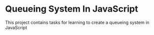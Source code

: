 # Queueing System In JavaScript
This project contains tasks for learning to create a queueing system in JavaScript